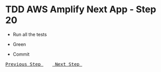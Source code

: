 # TDD AWS Amplify Next App - Step 20



- Run all the tests

- Green

- Commit

[<kbd> Previous Step </kbd>](https://github.com/pairing4good/tdd-next-amplify-gen2-tutorial/tree/019-step)&ensp;&ensp;&ensp;&ensp;[<kbd> Next Step </kbd>](https://github.com/pairing4good/tdd-next-amplify-gen2-tutorial/tree/021-step)
